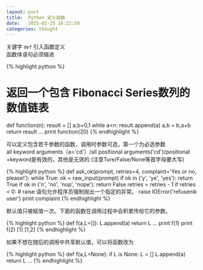 ```yaml
---
layout: post
title:  Python 定义函数
date:   2015-02-25 16:22:50
categories: thought
---
```


关键字 `def` 引入函数定义  
函数体语句必须缩进

{% highlight python %}
# 返回一个包含 Fibonacci Series数列的数值链表
def function(n):
	result = []
	a,b=0,1
	while a<n:
		result.append(a)
		a,b = b,a+b
	return result
...
print function(20)
{% endhighlight %}

可以定义包含若干参数的函数，调用时参数可选，第一个为必选参数  
all keyword arguments（a='cd'）/all positional arguments('cd')/positional +keyword是有效的，其他是无效的
(注意Ture/False/None等首字母要大写)

{% highlight python %}
def ask_ok(prompt, retries=4, complaint='Yes or no, please!'):
    while True:
        ok = raw_input(prompt)
        if ok in ('y', 'ye', 'yes'):
            return True
        if ok in ('n', 'no', 'nop', 'nope'):
            return False
        retries = retries - 1
        if retries < 0:
            # raise 语句允许程序员强制抛出一个指定的异常。
            raise IOError('refusenik user') 
        print complaint
{% endhighlight %}


默认值只被赋值一次。下面的函数在调用过程中会积累传给它的参数。

{% highlight python %}
def f(a,L=[]):
	L.append(a)
	return L
...
print f(1)
print f(2)
[1]
[1,2]
{% endhighlight %}

如果不想在随后的调用中共享默认值，可以将函数改为

{% highlight python %}
def f(a,L=None):
	if L is None:
		L = []
	L.append(a)
	return L
...
{% endhighlight %}
